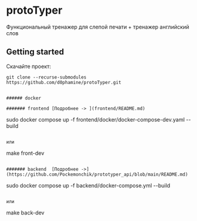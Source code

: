 # protoTyper

Функциональный тренажер для слепой печати + тренажер английский слов

## Getting started

Скачайте проект:

```
git clone --recurse-submodules https://github.com/d0phamine/protoTyper.git


###### docker

####### frontend [Подробнее -> ](frontend/README.md)
```

sudo docker compose up -f frontend/docker/docker-compose-dev.yaml --build

```

или

```

make front-dev

```

####### backend  [Подробнее ->](https://github.com/Pockemonchik/prototyper_api/blob/main/README.md)

```

sudo docker compose up -f backend/docker-compose.yml --build

```

или

```

make back-dev

```


```
